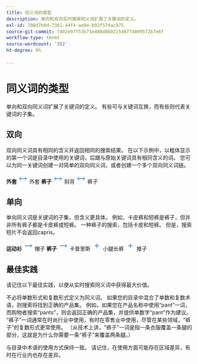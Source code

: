 ```yaml
---
title: 同义词的类型
description: 单向和双向实时搜索同义词扩展了关键词的定义。
exl-id: 708d7b0d-7361-44f4-ae9e-b92f574ac975
source-git-commit: 7402e97f53b71e488d860215487f4809572b7e6f
workflow-type: tm+mt
source-wordcount: '352'
ht-degree: 0%

---
```


# 同义词的类型

单向和双向同义词扩展了关键词的定义。 有些可与关键词互换，而有些则代表关键词的子集。

## 双向

双向同义词具有相同的含义并返回相同的搜索结果。 在以下示例中，以粗体显示的第一个词是目录中使用的关键词，后跟与原始关键词具有相同含义的词。 您可以为同一关键词创建一对简单的双向同义词，或者创建一个多个双向同义词链。

**外套** ![双向选择器](assets/btn-two-way.png) 外套
**裤子** ![双向选择器](assets/btn-two-way.png) 斜背 ![双向选择器](assets/btn-two-way.png) 裤子

## 单向

单向同义词是关键词的子集，但含义更具体。 例如，卡皮裤和短裤是裤子，但并非所有裤子都是卡皮裤或短裤。 一种裤子的搜索，包括卡皮和短裤。 但是，搜索短片不会返回capris。

**运动衫** ![单向选择器](assets/btn-one-way.png) 帽子
**裤子** ![单向选择器](assets/btn-one-way.png) 卡普里斯 ![多个单向选择器](assets/btn-multiple-one-way.png) 小腿长裤 ![多个单向选择器](assets/btn-multiple-one-way.png) 推子

## 最佳实践

请记住以下最佳实践，以便从实时搜索同义词中获得最大价值。

不必将单数形式和复数形式定义为同义词。 如果您的目录中混合了单数和复数术语，则搜索将找到正确的产品集。 例如，如果您在产品名称中使用“pant”一词，而购物者搜索“pants”，则会返回正确的产品集，并提供单数字“pant”作为建议。 “裤子”一词通常在时尚行业中使用，有时在零售业中使用，尽管在某些领域，“裤子”的复数形式更常使用。 （从技术上讲，“裤子”一词是指一条衣服覆盖一条腿的部分，这就是为什么你需要一条“裤子”来覆盖两条腿。）

与目录中术语的使用方式保持一致。 请记住，在使用方面可能存在区域差异，有时在行业内也存在差异。
